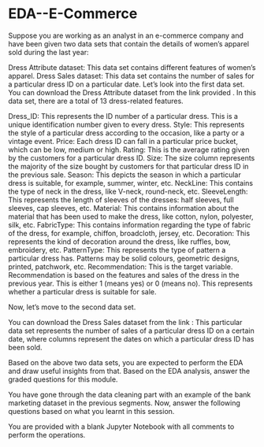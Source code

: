 # EDA--E-Commerce
Suppose you are working as an analyst in an e-commerce company and have been given two data sets that contain the details of women’s apparel sold during the last year:

Dress Attribute dataset: This data set contains different features of women’s apparel.
Dress Sales dataset: This data set contains the number of sales for a particular dress ID on a particular date.
Let’s look into the first data set.
You can download the Dress Attribute dataset from the link provided .
In this data set, there are a total of 13 dress-related features.

Dress_ID: This represents the ID number of a particular dress. This is a unique identification number given to every dress.
Style: This represents the style of a particular dress according to the occasion, like a party or a vintage event.
Price: Each dress ID can fall in a particular price bucket, which can be low, medium or high.
Rating: This is the average rating given by the customers for a particular dress ID.
Size: The size column represents the majority of the size bought by customers for that particular dress ID in the previous sale.
Season: This depicts the season in which a particular dress is suitable, for example, summer, winter, etc.
NeckLine: This contains the type of neck in the dress, like V-neck, round-neck, etc.
SleeveLength: This represents the length of sleeves of the dresses: half sleeves, full sleeves, cap sleeves, etc.
Material: This contains information about the material that has been used to make the dress, like cotton, nylon, polyester, silk, etc.
FabricType: This contains information regarding the type of fabric of the dress, for example, chiffon, broadcloth, jersey, etc.
Decoration: This represents the kind of decoration around the dress, like ruffles, bow, embroidery, etc.
PatternType: This represents the type of pattern a particular dress has. Patterns may be solid colours, geometric designs, printed, patchwork, etc.
Recommendation: This is the target variable. Recommendation is based on the features and sales of the dress in the previous year. This is either 1 (means yes) or 0 (means no). This represents whether a particular dress is suitable for sale.

Now, let’s move to the second data set.


You can download the Dress Sales dataset from the link :
This particular data set represents the number of sales of a particular dress ID on a certain date, where columns represent the dates on which a particular dress ID has been sold.


Based on the above two data sets, you are expected to perform the EDA and draw useful insights from that. Based on the EDA analysis, answer the graded questions for this module.


You have gone through the data cleaning part with an example of the bank marketing dataset in the previous segments. Now, answer the following questions based on what you learnt in this session.


You are provided with a blank Jupyter Notebook with all comments to perform the operations.
